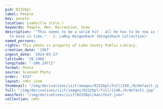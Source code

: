 ```yaml
---
pid: 02326pl
label: People
key: people
location: Leadville (Colo.)
keywords: People, Men, Recreation, Snow
description: '"This seems to be a solid hit - all he has to do now is to snowshoe
  to base in time." - J. LeRoy Wingenbach (Wingenbach Collection)'
named_persons: 
rights: This photo is property of Lake County Public Library.
creation_date: '1967'
ingest_date: '2024-03-17'
latitude: '39.2466'
longitude: "-106.29711"
format: Photo
source: Scanned Photo
order: '4337'
layout: cmhc_item
thumbnail: "/img/derivatives/iiif/images/02326pl/full/250,/0/default.jpg"
full: "/img/derivatives/iiif/images/02326pl/full/1140,/0/default.jpg"
manifest: "/img/derivatives/iiif/02326pl/manifest.json"
collection: cmhc
---
```

